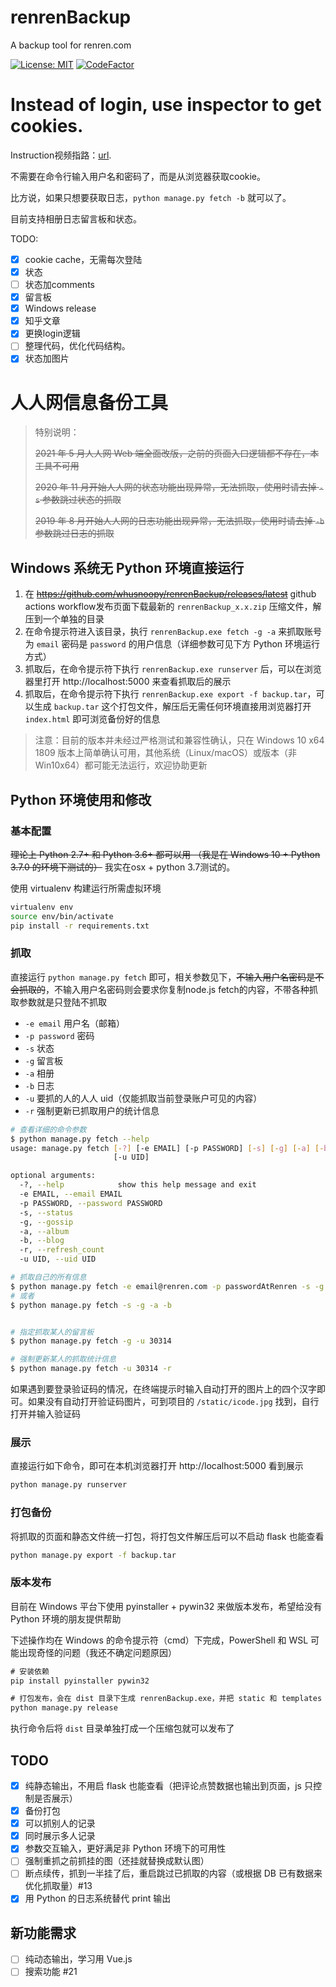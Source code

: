 # renrenBackup

A backup tool for renren.com

[![License: MIT](https://img.shields.io/badge/License-MIT-yellow.svg)](https://opensource.org/licenses/MIT)
[![CodeFactor](https://www.codefactor.io/repository/github/whusnoopy/renrenbackup/badge/master)](https://www.codefactor.io/repository/github/whusnoopy/renrenbackup/overview/master)

# Instead of login, use inspector to get cookies.

Instruction视频指路：[url](https://www.bilibili.com/video/BV1vT4y1m7Pd/).

不需要在命令行输入用户名和密码了，而是从浏览器获取cookie。

比方说，如果只想要获取日志，`python manage.py fetch -b` 就可以了。

目前支持相册日志留言板和状态。


TODO:
- [x] cookie cache，无需每次登陆
- [x] 状态
- [ ] 状态加comments
- [x] 留言板
- [x] Windows release
- [x] 知乎文章
- [x] 更换login逻辑
- [ ] 整理代码，优化代码结构。
- [x] 状态加图片

# 人人网信息备份工具

> 特别说明：
> 
> <del>2021 年 5 月人人网 Web 端全面改版，之前的页面入口逻辑都不存在，本工具不可用</del>
>
> <del>2020 年 11 月开始人人网的状态功能出现异常，无法抓取，使用时请去掉 `-s` 参数跳过状态的抓取</del>
>
> <del>2019 年 8 月开始人人网的日志功能出现异常，无法抓取，使用时请去掉 `-b` 参数跳过日志的抓取</del>


## Windows 系统无 Python 环境直接运行

1. 在 <del>https://github.com/whusnoopy/renrenBackup/releases/latest</del> github actions workflow发布页面下载最新的 `renrenBackup_x.x.zip` 压缩文件，解压到一个单独的目录
2. 在命令提示符进入该目录，执行 `renrenBackup.exe fetch -g -a` 来抓取账号为 `email` 密码是 `password` 的用户信息（详细参数可见下方 Python 环境运行方式）
3. 抓取后，在命令提示符下执行 `renrenBackup.exe runserver` 后，可以在浏览器里打开 http://localhost:5000 来查看抓取后的展示
4. 抓取后，在命令提示符下执行 `renrenBackup.exe export -f backup.tar`，可以生成 `backup.tar` 这个打包文件，解压后无需任何环境直接用浏览器打开 `index.html` 即可浏览备份好的信息

> 注意：目前的版本并未经过严格测试和兼容性确认，只在 Windows 10 x64 1809 版本上简单确认可用，其他系统（Linux/macOS）或版本（非 Win10x64）都可能无法运行，欢迎协助更新


## Python 环境使用和修改

### 基本配置

<del>理论上 Python 2.7+ 和 Python 3.6+ 都可以用
（我是在 Windows 10 + Python 3.7.0 的环境下测试的）</del>
我实在osx + python 3.7测试的。

使用 virtualenv 构建运行所需虚拟环境

```bash
virtualenv env
source env/bin/activate
pip install -r requirements.txt
```

### 抓取

直接运行 `python manage.py fetch` 即可，相关参数见下，<del>不输入用户名密码是不会抓取的</del>，不输入用户名密码则会要求你复制node.js fetch的内容，不带各种抓取参数就是只登陆不抓取

* `-e email` 用户名（邮箱）
* `-p password` 密码
* `-s` 状态
* `-g` 留言板
* `-a` 相册
* `-b` 日志
* `-u` 要抓的人的人人 uid（仅能抓取当前登录账户可见的内容）
* `-r` 强制更新已抓取用户的统计信息

```bash
# 查看详细的命令参数
$ python manage.py fetch --help
usage: manage.py fetch [-?] [-e EMAIL] [-p PASSWORD] [-s] [-g] [-a] [-b] [-r]
                       [-u UID]

optional arguments:
  -?, --help            show this help message and exit
  -e EMAIL, --email EMAIL
  -p PASSWORD, --password PASSWORD
  -s, --status
  -g, --gossip
  -a, --album
  -b, --blog
  -r, --refresh_count
  -u UID, --uid UID

# 抓取自己的所有信息
$ python manage.py fetch -e email@renren.com -p passwordAtRenren -s -g -a -b
# 或者
$ python manage.py fetch -s -g -a -b


# 指定抓取某人的留言板
$ python manage.py fetch -g -u 30314

# 强制更新某人的抓取统计信息
$ python manage.py fetch -u 30314 -r
```

如果遇到要登录验证码的情况，在终端提示时输入自动打开的图片上的四个汉字即可。如果没有自动打开验证码图片，可到项目的 `/static/icode.jpg` 找到，自行打开并输入验证码

### 展示

直接运行如下命令，即可在本机浏览器打开 http://localhost:5000 看到展示

```bash
python manage.py runserver
```

### 打包备份

将抓取的页面和静态文件统一打包，将打包文件解压后可以不启动 flask 也能查看

```bash
python manage.py export -f backup.tar
```

### 版本发布

目前在 Windows 平台下使用 pyinstaller + pywin32 来做版本发布，希望给没有 Python 环境的朋友提供帮助

下述操作均在 Windows 的命令提示符（cmd）下完成，PowerShell 和 WSL 可能出现奇怪的问题（我还不确定问题原因）

```cmd
# 安装依赖
pip install pyinstaller pywin32

# 打包发布，会在 dist 目录下生成 renrenBackup.exe，并把 static 和 templates 初始目录也放到 dist 下
python manage.py release
```

执行命令后将 `dist` 目录单独打成一个压缩包就可以发布了


## TODO

- [x] 纯静态输出，不用启 flask 也能查看（把评论点赞数据也输出到页面，js 只控制是否展示）
- [x] 备份打包
- [x] 可以抓别人的记录
- [x] 同时展示多人记录
- [x] 参数交互输入，更好满足非 Python 环境下的可用性
- [ ] 强制重抓之前抓挂的图（还挂就替换成默认图）
- [ ] 断点续传，抓到一半挂了后，重启跳过已抓取的内容（或根据 DB 已有数据来优化抓取量）#13
- [x] 用 Python 的日志系统替代 print 输出

## 新功能需求

- [ ] 纯动态输出，学习用 Vue.js
- [ ] 搜索功能 #21
